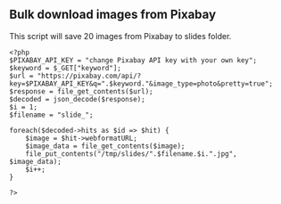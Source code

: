 ## Bulk download images from Pixabay

This script will save 20 images from Pixabay to slides folder.

```
<?php
$PIXABAY_API_KEY = "change Pixabay API key with your own key";
$keyword = $_GET["keyword"];
$url = "https://pixabay.com/api/?key=$PIXABAY_API_KEY&q=".$keyword."&image_type=photo&pretty=true";
$response = file_get_contents($url);
$decoded = json_decode($response);
$i = 1;
$filename = "slide_";

foreach($decoded->hits as $id => $hit) {
	$image = $hit->webformatURL;
	$image_data = file_get_contents($image);
	file_put_contents("/tmp/slides/".$filename.$i.".jpg", $image_data);
	$i++;
}

?>
```
